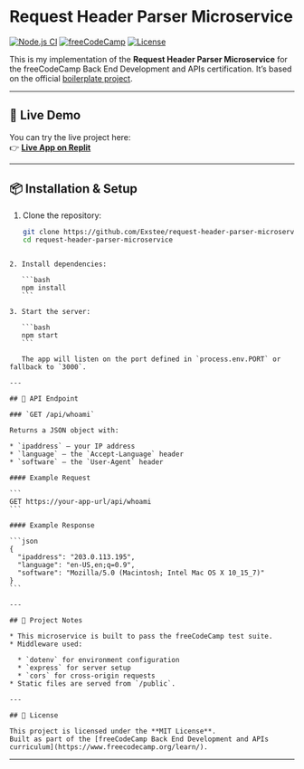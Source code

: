 # Request Header Parser Microservice

[![Node.js CI](https://img.shields.io/badge/node.js-18.x-green)](https://nodejs.org/)
[![freeCodeCamp](https://img.shields.io/badge/freeCodeCamp-Project-blue)](https://www.freecodecamp.org/learn/back-end-development-and-apis/back-end-development-and-apis-projects/request-header-parser-microservice)
[![License](https://img.shields.io/badge/license-MIT-lightgrey.svg)](#license)

This is my implementation of the **Request Header Parser Microservice** for the freeCodeCamp Back End Development and APIs certification. It’s based on the official [boilerplate project](https://github.com/freeCodeCamp/boilerplate-project-headerparser).

---

## 🚀 Live Demo

You can try the live project here:  
👉 **[Live App on Replit](https://015bc6d1-8c74-4450-addc-8714c8318d8c-00-1f706x7gdlsh8.janeway.replit.dev/)**  

---

## 📦 Installation & Setup

1. Clone the repository:
   ```bash
   git clone https://github.com/Exstee/request-header-parser-microservice.git
   cd request-header-parser-microservice
````

2. Install dependencies:

   ```bash
   npm install
   ```

3. Start the server:

   ```bash
   npm start
   ```

   The app will listen on the port defined in `process.env.PORT` or fallback to `3000`.

---

## 📡 API Endpoint

### `GET /api/whoami`

Returns a JSON object with:

* `ipaddress` — your IP address
* `language` — the `Accept-Language` header
* `software` — the `User-Agent` header

#### Example Request

```
GET https://your-app-url/api/whoami
```

#### Example Response

```json
{
  "ipaddress": "203.0.113.195",
  "language": "en-US,en;q=0.9",
  "software": "Mozilla/5.0 (Macintosh; Intel Mac OS X 10_15_7)"
}
```

---

## 🧩 Project Notes

* This microservice is built to pass the freeCodeCamp test suite.
* Middleware used:

  * `dotenv` for environment configuration
  * `express` for server setup
  * `cors` for cross-origin requests
* Static files are served from `/public`.

---

## 📄 License

This project is licensed under the **MIT License**.
Built as part of the [freeCodeCamp Back End Development and APIs curriculum](https://www.freecodecamp.org/learn/).

`````

---